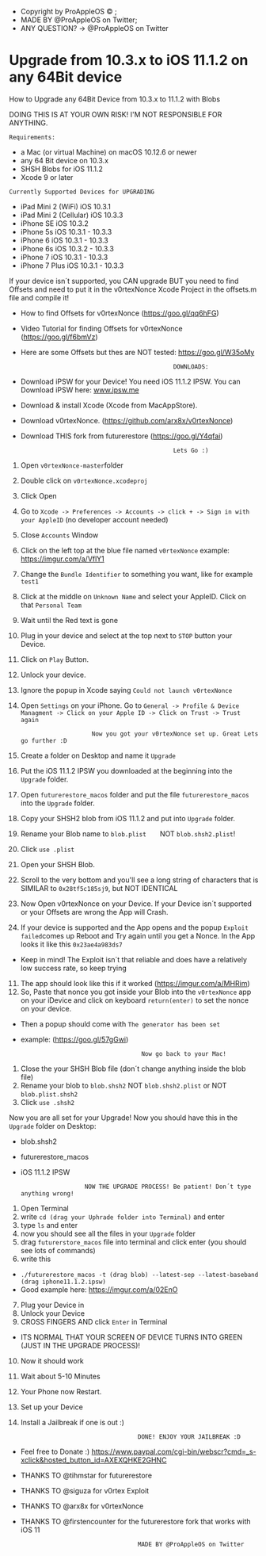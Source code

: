 - Copyright by ProAppleOS © ;
- MADE BY @ProAppleOS on Twitter; 
- ANY QUESTION? -> @ProAppleOS on Twitter 

# Upgrade from 10.3.x to iOS 11.1.2 on any 64Bit device
How to Upgrade any 64Bit Device from 10.3.x to 11.1.2 with Blobs

DOING THIS IS AT YOUR OWN RISK! I'M NOT RESPONSIBLE FOR ANYTHING.

```Requirements:```
- a Mac (or virtual Machine) on macOS 10.12.6 or newer
- any 64 Bit device on 10.3.x
- SHSH Blobs for iOS 11.1.2 
- Xcode 9 or later 


```Currently Supported Devices for UPGRADING```
- iPad Mini 2 (WiFi)            iOS 10.3.1
- iPad Mini 2 (Cellular)        iOS 10.3.3
- iPhone SE                     iOS 10.3.2
- iPhone 5s                     iOS 10.3.1 - 10.3.3
- iPhone 6                      iOS 10.3.1 - 10.3.3
- iPhone 6s                     iOS 10.3.2 - 10.3.3
- iPhone 7                      iOS 10.3.1 - 10.3.3
- iPhone 7 Plus                 iOS 10.3.1 - 10.3.3

If your device isn´t supported, you CAN upgrade BUT you need to find Offsets and need to put it in the v0rtexNonce Xcode Project in the offsets.m file and compile it! 
- How to find Offsets for v0rtexNonce (https://goo.gl/qq6hFG) 
- Video Tutorial for finding Offsets for v0rtexNonce (https://goo.gl/f6bmVz)
- Here are some Offsets but thes are NOT tested: https://goo.gl/W35oMy



                                                 DOWNLOADS:

- Download iPSW for your Device! You need iOS 11.1.2 IPSW. You can Download iPSW here: www.ipsw.me 
- Download & install Xcode (Xcode from MacAppStore).
- Download v0rtexNonce. (https://github.com/arx8x/v0rtexNonce)
- Download THIS fork from futurerestore (https://goo.gl/Y4qfai)

                                                 Lets Go :)

1. Open ```v0rtexNonce-master```folder
2. Double click on ```v0rtexNonce.xcodeproj```
3. Click Open
4. Go to ```Xcode -> Preferences -> Accounts -> click + -> Sign in with your AppleID``` (no developer account needed)
5. Close ```Accounts``` Window
6. Click on the left top at the blue file named ```v0rtexNonce``` example: https://imgur.com/a/VflY1
7. Change the ```Bundle Identifier``` to something you want, like for example ```test1```
8. Click at the middle on ```Unknown Name``` and select your AppleID. Click on that ```Personal Team```
9. Wait until the Red text is gone
10. Plug in your device and select at the top next to ```STOP``` button your Device.
11. Click on ```Play``` Button.
12. Unlock your device.
13. Ignore the popup in Xcode saying ```Could not launch v0rtexNonce```
14. Open ```Settings``` on your iPhone. Go to ```General -> Profile & Device Managment -> Click on your Apple ID -> Click on Trust -> Trust again```


                            Now you got your v0rtexNonce set up. Great Lets go further :D
                                     
                                     
1. Create a folder on Desktop and name it ```Upgrade```
2. Put the iOS 11.1.2 IPSW you downloaded at the beginning into the ```Upgrade``` folder.
3. Open ```futurerestore_macos``` folder and put the file ```futurerestore_macos``` into the ```Upgrade``` folder.
4. Copy your SHSH2 blob from iOS 11.1.2 and put into ```Upgrade``` folder.
5. Rename your Blob name to ```blob.plist```        NOT ```blob.shsh2.plist```!
6. Click ```use .plist``` 
7. Open your SHSH Blob.
8. Scroll to the very bottom and you'll see a long string of characters that is SIMILAR to ```0x28tf5c185sj9```, but NOT IDENTICAL

9. Now Open v0rtexNonce on your Device. If your Device isn´t supported or your Offsets are wrong the App will Crash.
10. If your device is supported and the App opens and the popup ```Exploit failed```comes up Reboot and Try again until you get a Nonce. In the App looks it like this    ```0x23ae4a983ds7```
- Keep in mind! The Exploit isn´t that reliable and does have a relatively low success rate, so keep trying
11. The app should look like this if it worked (https://imgur.com/a/MHRim)
12. So, Paste that nonce you got inside your Blob into the ```v0rtexNonce``` app on your iDevice and click on keyboard ```return(enter)``` to set the nonce on your device. 
- Then a popup should come with ```The generator has been set``` 
- example: (https://goo.gl/57gGwi)
    
    
                                        Now go back to your Mac!
 

1. Close the your SHSH Blob file (don´t change anything inside the blob file)
2. Rename your blob to ```blob.shsh2``` NOT ```blob.shsh2.plist``` or NOT ```blob.plist.shsh2```
3. Click ```use .shsh2```

Now you are all set for your Upgrade! Now you should have this in the ```Upgrade``` folder on Desktop:
- blob.shsh2
- futurerestore_macos
- iOS 11.1.2 IPSW


                        NOW THE UPGRADE PROCESS! Be patient! Don´t type anything wrong!
                              
                              
1. Open Terminal
3. write ```cd (drag your Uphrade folder into Terminal)``` and enter
3. type ```ls``` and enter
4. now you should see all the files in your ```Upgrade``` folder
5. drag ```futurerstore_macos``` file into terminal and click enter (you should see lots of commands)
6. write this
- ```./futurerestore_macos -t (drag blob) --latest-sep --latest-baseband (drag iphone11.1.2.ipsw)``` 
- Good example here: https://imgur.com/a/02EnO
7. Plug your Device in
8. Unlock your Device
9. CROSS FINGERS AND click ```Enter``` in Terminal
- ITS NORMAL THAT YOUR SCREEN OF DEVICE TURNS INTO GREEN (JUST IN THE UPGRADE PROCESS)!
10. Now it should work 
11. Wait about 5-10 Minutes
12. Your Phone now Restart.
13. Set up your Device
14. Install a Jailbreak if one is out :)


                                         DONE! ENJOY YOUR JAILBREAK :D
- Feel free to Donate :) https://www.paypal.com/cgi-bin/webscr?cmd=_s-xclick&hosted_button_id=AXEXQHKE2GHNC
                                             
- THANKS TO @tihmstar for futurerestore
- THANKS TO @siguza for v0rtex Exploit
- THANKS TO @arx8x for v0rtexNonce
- THANKS TO @firstencounter for the futurerestore fork that works with iOS 11
                                             
                                       MADE BY @ProAppleOS on Twitter 
